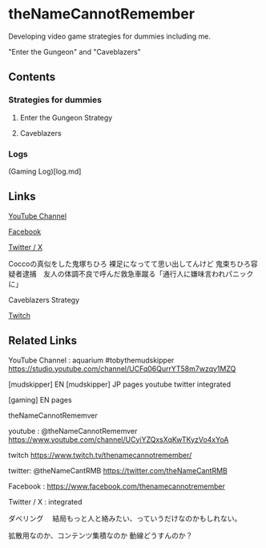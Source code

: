 # theNameCannotRemember
Developing video game strategies for dummies including me.

"Enter the Gungeon" and "Caveblazers"

## Contents

### Strategies for dummies

1. Enter the Gungeon Strategy

1. Caveblazers


### Logs 

(Gaming Log)[log.md]

## Links

[YouTube Channel](https://www.youtube.com/@theNameCannotRemember)

[Facebook](https://www.facebook.com/thenamecannotremember/)

[Twitter / X](https://twitter.com/theNameCantRMB)


Coccoの真似をした鬼塚ちひろ
裸足になってて思い出してんけど
鬼束ちひろ容疑者逮捕　友人の体調不良で呼んだ救急車蹴る「通行人に嫌味言われパニックに」

Caveblazers Strategy

[Twitch](https://www.twitch.tv/thenamecannotremember/)


## Related Links
YouTube Channel : aquarium #tobythemudskipper 
  https://studio.youtube.com/channel/UCFq06QurrYT58m7wzqy1MZQ


[mudskipper] EN
[mudskipper] JP
 pages
  youtube
  twitter integrated


[gaming] EN
pages

theNameCannotRememver

youtube : @theNameCannotRememver
  https://www.youtube.com/channel/UCyiYZQxsXqKwTKyzVo4xYoA

twitch
  https://www.twitch.tv/thenamecannotremember/

twitter: @theNameCantRMB
 https://twitter.com/theNameCantRMB

Facebook :
  https://www.facebook.com/thenamecannotremember


Twitter / X : integrated
  

ダベリング　
結局もっと人と絡みたい、っていうだけなのかもしれない。





拡散用なのか、コンテンツ集積なのか
動線どうすんのか？

